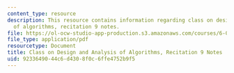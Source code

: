 ```yaml
---
content_type: resource
description: This resource contains information regarding class on design and analysis
  of algorithms, recitation 9 notes.
file: https://ol-ocw-studio-app-production.s3.amazonaws.com/courses/6-046j-design-and-analysis-of-algorithms-spring-2015/9233649044c6d4308f0c6ffe4752b9f5_MIT6_046JS15_Recitation9.pdf
file_type: application/pdf
resourcetype: Document
title: Class on Design and Analysis of Algorithms, Recitation 9 Notes
uid: 92336490-44c6-d430-8f0c-6ffe4752b9f5
---
```

